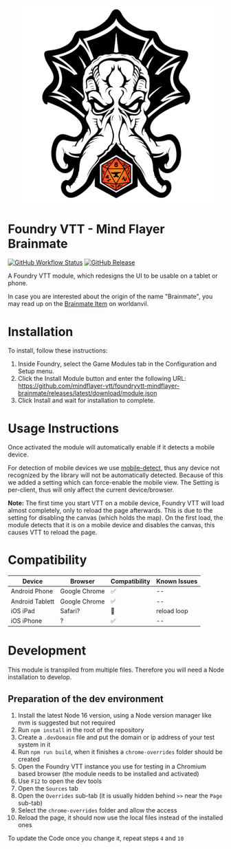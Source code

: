 <div align="center">
<img width="460" src="https://raw.githubusercontent.com/mindflayer-vtt/foundryvtt-mindflayer/main/.github/foundryvtt-mindflayer-logo.png">
</div>

# Foundry VTT - Mind Flayer Brainmate

[![GitHub Workflow Status](https://img.shields.io/github/workflow/status/mindflayer-vtt/foundryvtt-mindflayer-brainmate/CI)](https://github.com/mindflayer-vtt/foundryvtt-mindflayer-brainmate/actions) [![GitHub Release](https://img.shields.io/github/release/mindflayer-vtt/foundryvtt-mindflayer-brainmate.svg)](https://github.com/mindflayer-vtt/foundryvtt-mindflayer-brainmate/releases/latest)

A Foundry VTT module, which redesigns the UI to be usable on a tablet or phone.

In case you are interested about the origin of the name "Brainmate", you may read up on the [Brainmate Item](https://www.worldanvil.com/w/planejammer-chronicles-dungeonmasterloki/a/brainmate-item) on worldanvil.

# Installation

To install, follow these instructions:

1.  Inside Foundry, select the Game Modules tab in the Configuration and Setup menu.
2.  Click the Install Module button and enter the following URL: https://github.com/mindflayer-vtt/foundryvtt-mindflayer-brainmate/releases/latest/download/module.json
3.  Click Install and wait for installation to complete.

# Usage Instructions

Once activated the module will automatically enable if it detects a mobile device.

For detection of mobile devices we use [mobile-detect](https://www.npmjs.com/package/mobile-detect), thus any device not recognized by the library will not be automatically detected. Because of this we added a setting which can force-enable the mobile view. The Setting is per-client, thus will only affect the current device/browser.

**Note:** The first time you start VTT on a mobile device, Foundry VTT will load almost completely, only to reload the page afterwards. This is due to the setting for disabling the canvas (which holds the map). On the first load, the module detects that it is on a mobile device and disables the canvas, this causes VTT to reload the page.

# Compatibility

| Device          | Browser       | Compatibility | Known Issues |
|-----------------|---------------|---------------|--------------|
| Android Phone   | Google Chrome | ✅            | --           |
| Android Tablett | Google Chrome | ✅            | --           |
| iOS iPad        | Safari?       | 🚫            | reload loop  |
| iOS iPhone      | ?             | ✅            | --           |

# Development

This module is transpiled from multiple files. Therefore you will need a Node installation to develop.

## Preparation of the dev environment

1. Install the latest Node 16 version, using a Node version manager like nvm is suggested but not required
2. Run `npm install` in the root of the repository
3. Create a `.devDomain` file and put the domain or ip address of your test system in it
4. Run `npm run build`, when it finishes a `chrome-overrides` folder should be created
5. Open the Foundry VTT instance you use for testing in a Chromium based browser (the module needs to be installed and activated)
6. Use `F12` to open the dev tools
7. Open the `Sources` tab
8. Open the `Overrides` sub-tab (it is usually hidden behind `>>` near the `Page` sub-tab)
9. Select the `chrome-overrides` folder and allow the access
10. Reload the page, it should now use the local files instead of the installed ones

To update the Code once you change it, repeat steps `4` and `10`
